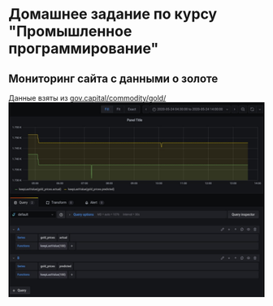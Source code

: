 # Домашнее задание по курсу "Промышленное программирование"
## Мониторинг сайта с данными о золоте
Данные взяты из [gov.capital/commodity/gold/](https://gov.capital/commodity/gold/)
![Screenshots](Screenshots/graphics.jpg)